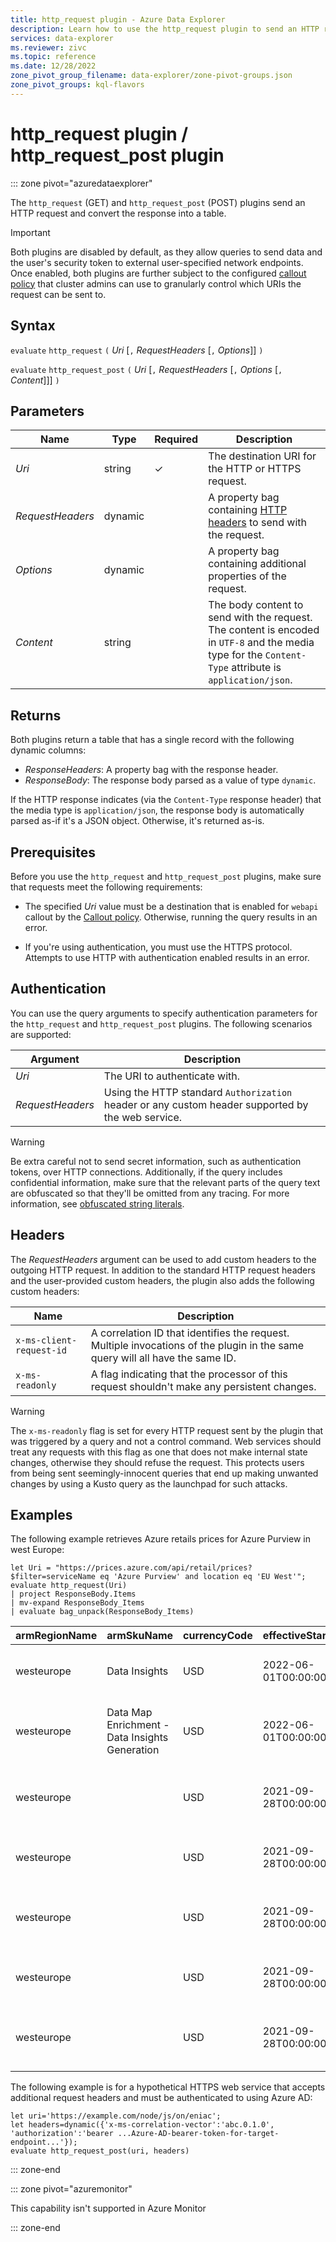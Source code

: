 ```yaml
---
title: http_request plugin - Azure Data Explorer
description: Learn how to use the http_request plugin to send an HTTP request and convert the response into a table.
services: data-explorer
ms.reviewer: zivc
ms.topic: reference
ms.date: 12/28/2022
zone_pivot_group_filename: data-explorer/zone-pivot-groups.json
zone_pivot_groups: kql-flavors
---
```

# http_request plugin / http_request_post plugin

::: zone pivot="azuredataexplorer"

The `http_request` (GET) and `http_request_post` (POST) plugins send an HTTP request and convert the response into a table.

> [!IMPORTANT]
> Both plugins are disabled by default, as they allow queries to send data
> and the user's security token to external user-specified network endpoints.
> Once enabled, both plugins are further subject to the configured
> [callout policy](../management/calloutpolicy.md) that cluster admins
> can use to granularly control which URIs the request can be sent to.

## Syntax

`evaluate` `http_request` `(` *Uri* [`,` *RequestHeaders* [`,` *Options*]] `)`

`evaluate` `http_request_post` `(` *Uri* [`,` *RequestHeaders* [`,` *Options* [`,` *Content*]]] `)`

## Parameters

| Name | Type | Required | Description |
|--|--|--|--|
| *Uri* | string | &check; | The destination URI for the HTTP or HTTPS request. |
| *RequestHeaders* | dynamic |  | A property bag containing [HTTP headers](#headers) to send with the request. |
| *Options* | dynamic |  | A property bag containing additional properties of the request. |
| *Content* | string |  | The body content to send with the request. The content is encoded in `UTF-8` and the media type for the `Content-Type` attribute is `application/json`. |

## Returns

Both plugins return a table that has a single record with the following dynamic columns:

* *ResponseHeaders*: A property bag with the response header.
* *ResponseBody*: The response body parsed as a value of type `dynamic`.

If the HTTP response indicates (via the `Content-Type` response header) that the media type is `application/json`,
the response body is automatically parsed as-if it's a JSON object. Otherwise, it's returned as-is.

## Prerequisites

Before you use the `http_request` and `http_request_post` plugins, make sure that requests meet the following requirements:

* The specified *Uri* value must be a destination that is enabled for `webapi` callout by the [Callout policy](../management/calloutpolicy.md). Otherwise, running the query results in an error.

* If you're using authentication, you must use the HTTPS protocol. Attempts to use HTTP with authentication enabled results in an error.

## Authentication

You can use the query arguments to specify authentication parameters for the `http_request` and `http_request_post` plugins. The following scenarios are supported:

| Argument | Description |
|--|--|
| *Uri* | The URI to authenticate with. |
| *RequestHeaders* | Using the HTTP standard `Authorization` header or any custom header supported by the web service. |

<!--
| *Options* | Using the HTTP standard `Authorization` header.<br />If you want to use Azure Active Directory (Azure AD) authentication, you must use an HTTPS URI for the request and set the following values:<br />* `azure_active_directory` to `Active Directory Integrated`<br />* `AadResourceId` to the Azure AD ResourceId value of the target web service. |
-->

> [!WARNING]
> Be extra careful not to send secret information, such as
> authentication tokens, over HTTP connections. Additionally, if the query includes
> confidential information, make sure that the relevant parts of the
> query text are obfuscated so that they'll be omitted from any tracing.
> For more information, see [obfuscated string literals](./scalar-data-types/string.md#obfuscated-string-literals).

## Headers

The *RequestHeaders* argument can be used to add custom headers
to the outgoing HTTP request. In addition to the standard HTTP request headers
and the user-provided custom headers, the plugin also adds the following
custom headers:

| Name | Description |
|--|--|
| `x-ms-client-request-id` | A correlation ID that identifies the request. Multiple invocations of the plugin in the same query will all have the same ID. |
| `x-ms-readonly` | A flag indicating that the processor of this request shouldn't make any persistent changes. |

> [!WARNING]
> The `x-ms-readonly` flag is set for every HTTP request sent by the plugin
> that was triggered by a query and not a control command. Web services should
> treat any requests with this flag as one that does not make internal
> state changes, otherwise they should refuse the request. This protects users from being
> sent seemingly-innocent queries that end up making unwanted changes by using
> a Kusto query as the launchpad for such attacks.

## Examples

The following example retrieves Azure retails prices for Azure Purview in west Europe:

<!-- csl -->
```kusto
let Uri = "https://prices.azure.com/api/retail/prices?$filter=serviceName eq 'Azure Purview' and location eq 'EU West'";
evaluate http_request(Uri)
| project ResponseBody.Items
| mv-expand ResponseBody_Items
| evaluate bag_unpack(ResponseBody_Items)
```

| armRegionName |                   armSkuName                   | currencyCode |  effectiveStartDate  | isPrimaryMeterRegion | location |               meterId                |                      meterName                       |  productId   |                     productName                     | retailPrice | serviceFamily |  serviceId   |  serviceName  |       skuId       |                 skuName                  | tierMinimumUnits |    type     | unitOfMeasure | unitPrice |
|---------------|------------------------------------------------|--------------|----------------------|----------------------|----------|--------------------------------------|------------------------------------------------------|--------------|-----------------------------------------------------|-------------|---------------|--------------|---------------|-------------------|------------------------------------------|------------------|-------------|---------------|-----------|
| westeurope    | Data Insights                                  | USD          | 2022-06-01T00:00:00Z | false                | EU West  | 8ce915f7-20db-564d-8cc3-5702a7c952ab | Data Insights Insights Report Consumption            | DZH318Z08M22 | Azure Purview Data Map                              |        0.21 | Analytics     | DZH318Q66D0F | Azure Purview | DZH318Z08M22/006C | Catalog Insights                         |                0 | Consumption | 1 API Calls   |      0.21 |
| westeurope    | Data Map Enrichment - Data Insights Generation | USD          | 2022-06-01T00:00:00Z | false                | EU West  | 7ce2db1d-59a0-5193-8a57-0431a10622b6 | Data Map Enrichment - Data Insights Generation vCore | DZH318Z08M22 | Azure Purview Data Map                              |        0.82 | Analytics     | DZH318Q66D0F | Azure Purview | DZH318Z08M22/005C | Data Map Enrichment - Insight Generation |                0 | Consumption | 1 Hour        |      0.82 |
| westeurope    |                                                | USD          | 2021-09-28T00:00:00Z | false                | EU West  | 053e2dcb-82c0-5e50-86cd-1f1c8d803705 | Power BI vCore                                        | DZH318Z08M23 | Azure Purview Scanning Ingestion and Classification |           0 | Analytics     | DZH318Q66D0F | Azure Purview | DZH318Z08M23/0005 | Power BI                                  |                0 | Consumption | 1 Hour        |         0 |
| westeurope    |                                                | USD          | 2021-09-28T00:00:00Z | false                | EU West  | a7f57f26-5f31-51e5-a5ed-ffc2b0da37b9 | Resource Set vCore                                   | DZH318Z08M22 | Azure Purview Data Map                              |        0.21 | Analytics     | DZH318Q66D0F | Azure Purview | DZH318Z08M22/000X | Resource Set                             |                0 | Consumption | 1 Hour        |      0.21 |
| westeurope    |                                                | USD          | 2021-09-28T00:00:00Z | false                | EU West  | 5d157295-441c-5ea7-ba7c-5083026dc456 | SQL Server vCore                                     | DZH318Z08M23 | Azure Purview Scanning Ingestion and Classification |           0 | Analytics     | DZH318Q66D0F | Azure Purview | DZH318Z08M23/000F | SQL Server                               |                0 | Consumption | 1 Hour        |         0 |
| westeurope    |                                                | USD          | 2021-09-28T00:00:00Z | false                | EU West  | 0745df0d-ce4f-52db-ac31-ac574d4dcfe5 | Standard Capacity Unit                               | DZH318Z08M22 | Azure Purview Data Map                              |       0.411 | Analytics     | DZH318Q66D0F | Azure Purview | DZH318Z08M22/0002 | Standard                                 |                0 | Consumption | 1 Hour        |     0.411 |
| westeurope    |                                                | USD          | 2021-09-28T00:00:00Z | false                | EU West  | 811e3118-5380-5ee8-a5d9-01d48d0a0627 | Standard vCore                                       | DZH318Z08M23 | Azure Purview Scanning Ingestion and Classification |        0.63 | Analytics     | DZH318Q66D0F | Azure Purview | DZH318Z08M23/0009 | Standard                                 |                0 | Consumption | 1 Hour        |      0.63 |

The following example is for a hypothetical HTTPS web service that accepts additional request headers and must be authenticated to using Azure AD:

<!-- csl -->
```kusto
let uri='https://example.com/node/js/on/eniac';
let headers=dynamic({'x-ms-correlation-vector':'abc.0.1.0', 'authorization':'bearer ...Azure-AD-bearer-token-for-target-endpoint...'});
evaluate http_request_post(uri, headers)
```

::: zone-end

::: zone pivot="azuremonitor"

This capability isn't supported in Azure Monitor

::: zone-end
